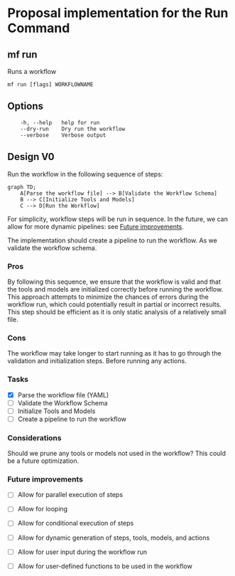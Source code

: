# Proposal implementation for the Run Command

## mf run

Runs a workflow

```text
mf run [flags] WORKFLOWNAME
```

## Options

```text
    -h, --help   help for run
    --dry-run    Dry run the workflow
    --verbose    Verbose output
```

## Design V0

Run the workflow in the following sequence of steps:

```mermaid
graph TD;
    A[Parse the workflow file] --> B[Validate the Workflow Schema]
    B --> C[Initialize Tools and Models]
    C --> D[Run the Workflow]
```

For simplicity, workflow steps will be run in sequence. In the future, we can allow for more dynamic pipelines: see [Future improvements](#future-improvements).

The implementation should create a pipeline to run the workflow. As we validate the workflow schema.

### Pros

By following this sequence, we ensure that the workflow is valid and that the tools and models are initialized correctly before running the workflow. This approach attempts to minimize the chances of errors during the workflow run, which could potentially result in partial or incorrect results. This step should be efficient as it is only static analysis of a relatively small file.

### Cons

The workflow may take longer to start running as it has to go through the validation and initialization steps. Before running any actions. 

### Tasks

- [x] Parse the workflow file (YAML)
- [ ] Validate the Workflow Schema
- [ ] Initialize Tools and Models
- [ ] Create a pipeline to run the workflow

### Considerations

Should we prune any tools or models not used in the workflow? This could be a future optimization.


### Future improvements

- [ ] Allow for parallel execution of steps
- [ ] Allow for looping
- [ ] Allow for conditional execution of steps
- [ ] Allow for dynamic generation of steps, tools, models, and actions
- [ ] Allow for user input during the workflow run
- [ ] Allow for user-defined functions to be used in the workflow

